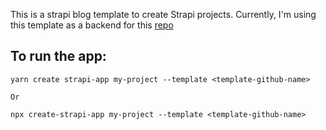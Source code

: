 This is a strapi blog template to create Strapi projects. Currently,     I'm using 
this template as a backend for this [repo](https://github.com/purnima-strapi-blogs/strapi-gatsby-auth-frontend)


## To run the app:

```
yarn create strapi-app my-project --template <template-github-name>

Or

npx create-strapi-app my-project --template <template-github-name>

```
